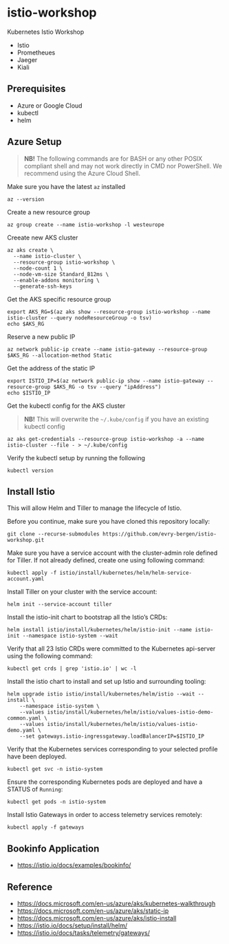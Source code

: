 # istio-workshop

Kubernetes Istio Workshop

* Istio
* Prometheues
* Jaeger
* Kiali

## Prerequisites

* Azure or Google Cloud
* kubectl
* helm

## Azure Setup

> **NB!** The following commands are for BASH or any other POSIX compliant shell
> and may not work directly in CMD nor PowerShell. We recommend using the Azure
> Cloud Shell.

Make sure you have the latest `az` installed

```
az --version
```

Create a new resource group

```
az group create --name istio-workshop -l westeurope
```

Creeate new AKS cluster

```
az aks create \
  --name istio-cluster \
  --resource-group istio-workshop \
  --node-count 1 \
  --node-vm-size Standard_B12ms \
  --enable-addons monitoring \
  --generate-ssh-keys
```

Get the AKS specific resource group

```
export AKS_RG=$(az aks show --resource-group istio-workshop --name istio-cluster --query nodeResourceGroup -o tsv)
echo $AKS_RG
```

Reserve a new public IP

```
az network public-ip create --name istio-gateway --resource-group $AKS_RG --allocation-method Static
```

Get the address of the static IP

```
export ISTIO_IP=$(az network public-ip show --name istio-gateway --resource-group $AKS_RG -o tsv --query "ipAddress")
echo $ISTIO_IP
```

Get the kubectl config for the AKS cluster

> **NB!** This will overwrite the `~/.kube/config` if you have an existing
> kubectl config

```
az aks get-credentials --resource-group istio-workshop -a --name istio-cluster --file - > ~/.kube/config
```

Verify the kubectl setup by running the following

```
kubectl version
```

## Install Istio

This will allow Helm and Tiller to manage the lifecycle of Istio.

Before you continue, make sure you have cloned this repository locally:

```
git clone --recurse-submodules https://github.com/evry-bergen/istio-workshop.git
```

Make sure you have a service account with the cluster-admin role defined for Tiller. If not already defined, create one using following command:

```
kubectl apply -f istio/install/kubernetes/helm/helm-service-account.yaml
```

Install Tiller on your cluster with the service account:

```
helm init --service-account tiller
```

Install the istio-init chart to bootstrap all the Istio’s CRDs:

```
helm install istio/install/kubernetes/helm/istio-init --name istio-init --namespace istio-system --wait
```

Verify that all 23 Istio CRDs were committed to the Kubernetes api-server using the following command:

```
kubectl get crds | grep 'istio.io' | wc -l
```

Install the istio chart to install and set up Istio and surrounding tooling:

```
helm upgrade istio istio/install/kubernetes/helm/istio --wait --install \
    --namespace istio-system \
    --values istio/install/kubernetes/helm/istio/values-istio-demo-common.yaml \
    --values istio/install/kubernetes/helm/istio/values-istio-demo.yaml \
    --set gateways.istio-ingressgateway.loadBalancerIP=$ISTIO_IP
```

Verify that the Kubernetes services corresponding to your selected profile have been deployed.

```
kubectl get svc -n istio-system
```

Ensure the corresponding Kubernetes pods are deployed and have a STATUS of `Running`:

```
kubectl get pods -n istio-system
```

Install Istio Gateways in order to access telemetry services remotely:

```
kubectl apply -f gateways
```

## Bookinfo Application

* https://istio.io/docs/examples/bookinfo/

## Reference

* https://docs.microsoft.com/en-us/azure/aks/kubernetes-walkthrough
* https://docs.microsoft.com/en-us/azure/aks/static-ip
* https://docs.microsoft.com/en-us/azure/aks/istio-install
* https://istio.io/docs/setup/install/helm/
* https://istio.io/docs/tasks/telemetry/gateways/
